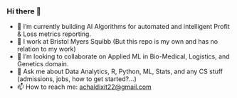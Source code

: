 ### Hi there 👋

- 🔭 I’m currently building AI Algorithms for automated and intelligent Profit & Loss metrics reporting.
- 🌱 I work at Bristol Myers Squibb (But this repo is my own and has no relation to my work)
- 👯 I’m looking to collaborate on Applied ML in Bio-Medical, Logistics, and Genetics domain.
- 💬 Ask me about Data Analytics, R, Python, ML, Stats, and any CS stuff (admissions, jobs, how to get started?...)
- 📫 How to reach me: achaldixit22@gmail.com
